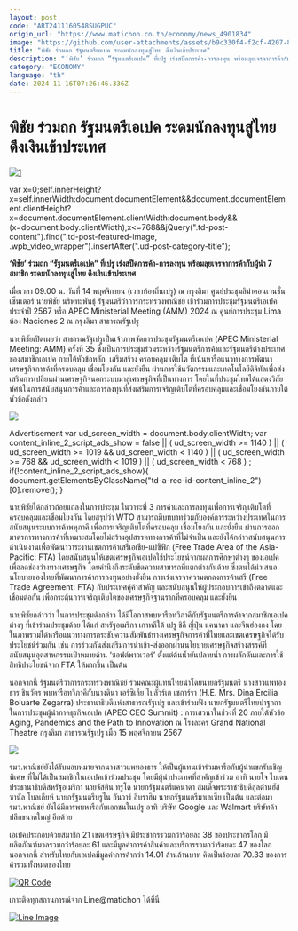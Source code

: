 ```yaml
---
layout: post
code: "ART2411160548SUGPUC"
origin_url: "https://www.matichon.co.th/economy/news_4901834"
image: "https://github.com/user-attachments/assets/b9c330f4-f2cf-4207-838a-ec18c9735c6c"
title: "พิชัย ร่วมถก รัฐมนตรีเอเปค ระดมนักลงทุนสู่ไทย ดึงเงินเข้าประเทศ"
description: "‘พิชัย’ ร่วมถก “รัฐมนตรีเอเปค” ที่เปรู เร่งสปีดการค้า-การลงทุน พร้อมลุยเจรจาการค้ากับผู้นำ 7 สมาชิก ระดมนักลงทุนสู่ไทย ดึงเงินเข้าประเทศ"
category: "ECONOMY"
language: "th"
date: 2024-11-16T07:26:46.336Z
---
```


# พิชัย ร่วมถก รัฐมนตรีเอเปค ระดมนักลงทุนสู่ไทย ดึงเงินเข้าประเทศ

[![](https://www.matichon.co.th/wp-content/uploads/2024/11/1-188.jpg "1")](https://www.matichon.co.th/wp-content/uploads/2024/11/1-188.jpg)

var x=0;self.innerHeight?x=self.innerWidth:document.documentElement&&document.documentElement.clientHeight?x=document.documentElement.clientWidth:document.body&&(x=document.body.clientWidth),x<=768&&jQuery(".td-post-content").find(".td-post-featured-image, .wpb\_video\_wrapper").insertAfter(".ud-post-category-title");

**‘พิชัย’ ร่วมถก “รัฐมนตรีเอเปค” ที่เปรู เร่งสปีดการค้า-การลงทุน พร้อมลุยเจรจาการค้ากับผู้นำ 7 สมาชิก ระดมนักลงทุนสู่ไทย ดึงเงินเข้าประเทศ**

เมื่อเวลา 09.00 น. วันที่ 14 พฤศจิกายน (เวลาท้องถิ่นเปรู) ณ กรุงลิมา ศูนย์ประชุมลิม่าคอนเวนชั่นเซ็นเตอร์ นายพิชัย นริพทะพันธุ์ รัฐมนตรีว่าการกระทรวงพาณิชย์ เข้าร่วมการประชุมรัฐมนตรีเอเปค ประจำปี 2567 หรือ APEC Ministerial Meeting (AMM) 2024 ณ ศูนย์การประชุม Lima ห้อง Naciones 2 ณ กรุงลิมา สาธารณรัฐเปรู

นายพิชัยเปิดเผยว่า สาธารณรัฐเปรูเป็นเจ้าภาพจัดการประชุมรัฐมนตรีเอเปค (APEC Ministerial Meeting: AMM) ครั้งที่ 35 ซึ่งเป็นการประชุมร่วมระหว่างรัฐมนตรีการค้าและรัฐมนตรีต่างประเทศของสมาชิกเอเปค ภายใต้หัวข้อหลัก  เสริมสร้าง ครอบคลุม เติบโต ที่เน้นหารือแนวทางการพัฒนาเศรษฐกิจการค้าที่ครอบคลุม เชื่อมโยงกัน และยั่งยืน ผ่านการใช้นวัตกรรมและเทคโนโลยีดิจิทัลเพื่อส่งเสริมการเปลี่ยนผ่านเศรษฐกิจนอกระบบมาสู่เศรษฐกิจที่เป็นทางการ โดยในที่ประชุมไทยได้แสดงวิสัยทัศน์ในการสนับสนุนการค้าและการลงทุนที่ส่งเสริมการเจริญเติบโตที่ครอบคลุมและเชื่อมโยงกันภายใต้หัวข้อดังกล่าว

![](https://www.matichon.co.th/wp-content/uploads/2024/11/S__16802646-scaled.jpg)

Advertisement var ud\_screen\_width = document.body.clientWidth; var content\_inline\_2\_script\_ads\_show = false || ( ud\_screen\_width >= 1140 ) || ( ud\_screen\_width >= 1019 && ud\_screen\_width < 1140 ) || ( ud\_screen\_width >= 768 && ud\_screen\_width < 1019 ) || ( ud\_screen\_width < 768 ) ; if(!content\_inline\_2\_script\_ads\_show){ document.getElementsByClassName("td-a-rec-id-content\_inline\_2")\[0\].remove(); }

นายพิชัยได้กล่าวถ้อยแถลงในการประชุม ในวาระที่ 3 การค้าและการลงทุนเพื่อการเจริญเติบโตที่ครอบคลุมและเชื่อมโยงกัน โดยสรุปว่า WTO สามารถมีบทบาทร่วมกับองค์การระหว่างประเทศในการสนับสนุนระบบการค้าพหุภาคี เพื่อการเจริญเติบโตที่ครอบคลุม เชื่อมโยงกัน และยั่งยืน ผ่านการออกมาตรการทางการค้าที่เหมาะสมโดยไม่สร้างอุปสรรคทางการค้าที่ไม่จำเป็น และยังได้กล่าวสนับสนุนการดำเนินงานเพื่อพัฒนาวาระงานเขตการค้าเสรีเอเชีย-แปซิฟิก (Free Trade Area of the Asia-Pacific: FTA) โดยสนับสนุนให้เขตเศรษฐกิจเอเปคใช้ประโยชน์จากผลการศึกษาต่างๆ ของเอเปคเพื่อลดช่องว่างทางเศรษฐกิจ โดยคำนึงถึงระดับขีดความสามารถที่แตกต่างกันด้วย ซึ่งตนได้นำเสนอนโยบายของไทยที่พัฒนาการค้าการลงทุนอย่างยั่งยืน การเร่งเจรจาความตกลงการค้าเสรี (Free Trade Agreement: FTA) กับประเทศคู่ค้าสำคัญ และสนับสนุนให้ผู้ประกอบการเข้าถึงตลาดและเชื่อมต่อกัน เพื่อกระตุ้นการเจริญเติบโตของเศรษฐกิจฐานรากที่ครอบคลุม และยั่งยืน

นายพิชัยกล่าวว่า ในการประชุมดังกล่าว ได้มีโอกาสพบหารือทวิภาคีกับรัฐมนตรีการค้าจากสมาชิกเอเปคต่างๆ ที่เข้าร่วมประชุมด้วย ได้แก่ สหรัฐอเมริกา เกาหลีใต้ เปรู ชิลี ญี่ปุ่น แคนาดา และจีนฮ่องกง โดยในภาพรวมได้หารือแนวทางการกระชับความสัมพันธ์ทางเศรษฐกิจการค้าที่ไทยและเขตเศรษฐกิจได้รับประโยชน์ร่วมกัน เช่น การร่วมกันส่งเสริมการนำเข้า-ส่งออกผ่านนโยบายเศรษฐกิจสร้างสรรค์ที่สนับสนุนอุตสาหกรรมเป้าหมายด้าน ‘ซอฟต์พาวเวอร์’ ตั้งแต่ต้นน้ำยันปลายน้ำ การผลักดันและการใช้สิทธิประโยชน์จาก FTA ให้มากขึ้น เป็นต้น

นอกจากนี้ รัฐมนตรีว่าการกระทรวงพาณิชย์ ร่วมคณะผู้แทนไทยนำโดยนายกรัฐมนตรี นางสาวแพทองธาร ชินวัตร พบหารือทวิภาคีกับนางดินา เอร์ซิเลีย โบลัวร์เต เซการ์รา (H.E. Mrs. Dina Ercilia Boluarte Zegarra) ประธานาธิบดีแห่งสาธารณรัฐเปรู และเข้าร่วมฟัง นายกรัฐมนตรีไทยปาฐกถาในการประชุมผู้นำภาคธุรกิจเอเปค (APEC CEO Summit) : การเสวนาในช่วงที่ 20 ภายใต้หัวข้อ Aging, Pandemics and the Path to Innovation ณ โรงละคร Grand National Theatre กรุงลิมา สาธารณรัฐเปรู เมื่อ 15 พฤศจิกายน 2567

![](https://www.matichon.co.th/wp-content/uploads/2024/11/S__16802642-768x1024.jpg)

รมว.พาณิชย์ยังได้รับมอบหมายจากนางสาวแพทองธาร ให้เป็นผู้แทนเข้าร่วมหารือกับผู้นำแขกรับเชิญพิเศษ ที่ไม่ได้เป็นสมาชิกในเอเปคเข้าร่วมประชุม โดยมีผู้นำประเทศที่สำคัญเข้าร่วม อาทิ นายโจ ไบเดน ประธานาธิบดีสหรัฐอเมริกา นายจัสติน ทรูโด นายกรัฐมนตรีแคนาดา สมเด็จพระราชาธิบดีสุลต่านฮัสซานัล โบลเกียห์ นายกรัฐมนตรีบรูไน อันวาร์ อิบราฮิม นายกรัฐมนตรีมาเลเซีย เป็นต้น และต่อมา รมว.พาณิชย์ ยังได้มีการพบหารือกับเอกชนในเปรู อาทิ บริษัท Google และ Walmart บริษัทค้าปลีกขนาดใหญ่ อีกด้วย

เอเปคประกอบด้วยสมาชิก 21 เขตเศรษฐกิจ มีประชากรรวมกว่าร้อยละ 38 ของประชากรโลก มีผลิตภัณฑ์มวลรวมกว่าร้อยละ 61 และมีมูลค่าการค้าสินค้าและบริการรวมกว่าร้อยละ 47 ของโลกนอกจากนี้ สำหรับไทยกับเอเปคมีมูลค่าการค้ากว่า 14.01 ล้านล้านบาท คิดเป็นร้อยละ 70.33 ของการค้ารวมทั้งหมดของไทย

[![QR Code](https://www.matichon.co.th/wp-content/uploads/2023/07/wob1371z.jpg)](https://lin.ee/ht0nDxX)

เกาะติดทุกสถานการณ์จาก Line@matichon ได้ที่นี่

[![Line Image](https://www.matichon.co.th/wp-content/uploads/2023/07/th.png)](https://lin.ee/ht0nDxX)